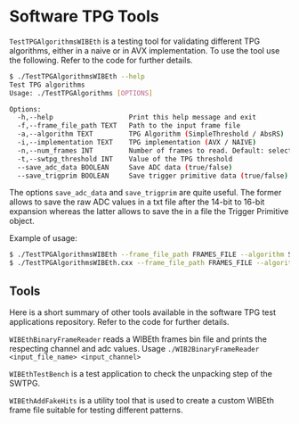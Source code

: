 # Software TPG Tools


`TestTPGAlgorithmsWIBEth` is a testing tool for validating different TPG algorithms, either in a naive or in AVX implementation. To use the tool use the following. Refer to the code for further details.

```sh
$ ./TestTPGAlgorithmsWIBEth --help 
Test TPG algorithms
Usage: ./TestTPGAlgorithms [OPTIONS]

Options:
  -h,--help                   Print this help message and exit
  -f,--frame_file_path TEXT   Path to the input frame file
  -a,--algorithm TEXT         TPG Algorithm (SimpleThreshold / AbsRS)
  -i,--implementation TEXT    TPG implementation (AVX / NAIVE)
  -n,--num_frames INT         Number of frames to read. Default: select all frames.
  -t,--swtpg_threshold INT    Value of the TPG threshold
  --save_adc_data BOOLEAN     Save ADC data (true/false)
  --save_trigprim BOOLEAN     Save trigger primitive data (true/false)
```

The options `save_adc_data` and `save_trigprim` are quite useful. The former allows to save the raw ADC values in a txt file after the 14-bit to 16-bit expansion whereas the latter allows to save the in a file the Trigger Primitive object. 

Example of usage: 
```sh
$ ./TestTPGAlgorithmsWIBEth --frame_file_path FRAMES_FILE --algorithm SimpleThreshold --implementation NAIVE --save_adc_data 1
$ ./TestTPGAlgorithmsWIBEth.cxx --frame_file_path FRAMES_FILE --algorithm SimpleThreshold --implementation AVX  --save_trigprim 1
```

## Tools 
Here is a short summary of other tools available in the software TPG test applications repository. Refer to the code for further details. 

`WIBEthBinaryFrameReader` reads a WIBEth frames bin file and prints the respecting channel and adc values. Usage `./WIB2BinaryFrameReader <input_file_name> <input_channel>`


`WIBEthTestBench` is a test application to check the unpacking step of the SWTPG. 

`WIBEthAddFakeHits` is a utility tool that is used to create a custom WIBEth frame file suitable for testing different patterns. 
